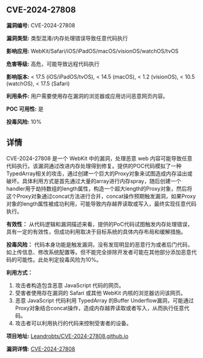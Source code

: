 ## CVE-2024-27808

**漏洞编号:** CVE-2024-27808

**漏洞类型:** 类型混淆/内存处理错误导致任意代码执行

**影响应用:** WebKit/Safari/iOS/iPadOS/macOS/visionOS/watchOS/tvOS

**危害等级:** 高危，可能导致远程代码执行

**影响版本:** < 17.5 (iOS/iPadOS/tvOS), < 14.5 (macOS), < 1.2 (visionOS), < 10.5 (watchOS), < 17.5 (Safari)

**利用条件:** 用户需要使用存在漏洞的浏览器或应用访问恶意网页内容。

**POC 可用性:** 是

**投毒风险:** 10%

## 详情

CVE-2024-27808 是一个 WebKit 中的漏洞，处理恶意 web 内容可能导致任意代码执行。该漏洞通过改进内存处理得到修复。提供的POC代码模拟了一种TypedArray相关的攻击，通过创建一个巨大的Proxy对象来试图造成内存溢出或破坏。具体利用方式是首先通过大量的array进行内存spray，随后创建一个handler用于劫持数组的length属性，构造一个超大length的Proxy对象，然后将这个Proxy对象通过concat方法进行合并，concat操作预期触发漏洞，如果Proxy对象的length属性被成功利用，可能导致内存越界读取或写入，最终实现任意代码执行。

**有效性：** 从代码逻辑和漏洞描述来看，提供的PoC代码试图触发内存处理错误，具有一定的有效性，但成功利用取决于目标系统的具体内存布局和缓解措施。

**投毒风险：** 代码本身功能是触发漏洞，没有发现明显的恶意行为或者后门代码，如上传信息、修改系统配置等。但不能完全排除开发者可能在其他部分添加恶意代码的可能性。此处判定投毒风险为10%。

**利用方式：**
1.  攻击者构造包含恶意 JavaScript 代码的网页。
2.  受害者使用存在漏洞的 Safari 或其他 WebKit 内核的浏览器访问该网页。
3.  恶意 JavaScript 代码利用 TypedArray 的Buffer Underflow漏洞，可能通过Proxy对象结合concat操作，造成内存越界读取或者写入，从而执行任意代码。
4.  攻击者可以利用执行的代码来控制受害者的设备。

**项目地址:** [Leandrobts/CVE-2024-27808.github.io](https://github.com/Leandrobts/CVE-2024-27808.github.io)

**漏洞详情:** [CVE-2024-27808](https://nvd.nist.gov/vuln/detail/CVE-2024-27808)